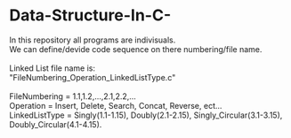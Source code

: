 # Data-Structure-In-C-
In this repository all programs are indivisuals.
<br>
We can define/devide code sequence on there numbering/file name.
<br><br>
Linked List file name is:<br> 
"FileNumbering_Operation_LinkedListType.c"
<br><br>
FileNumbering = 1.1,1.2,...,2.1,2.2,...
<br>
Operation = Insert, Delete, Search, Concat, Reverse, ect...
<br>
LinkedListType = Singly(1.1-1.15), Doubly(2.1-2.15), Singly_Circular(3.1-3.15), Doubly_Circular(4.1-4.15).
